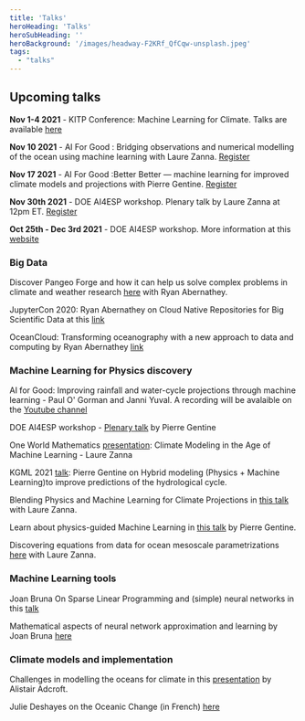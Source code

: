 ```yaml
---
title: 'Talks'
heroHeading: 'Talks'
heroSubHeading: ''
heroBackground: '/images/headway-F2KRf_QfCqw-unsplash.jpeg'
tags:
  - "talks"
---
```


## Upcoming talks
**Nov 1-4 2021** - KITP Conference: Machine Learning for Climate. Talks are available [here](https://online.kitp.ucsb.edu/online/climate-c21/)

**Nov 10 2021** - AI For Good : Bridging observations and numerical modelling of the ocean using machine learning with Laure Zanna. [Register](https://aiforgood.itu.int/event/ai-and-climate-science-julien-brajard-laure-zanna/)

**Nov 17 2021** - AI For Good :Better Better — machine learning for improved climate models and projections with Pierre Gentine. [Register](https://aiforgood.itu.int/event/ai-and-climate-science-veronika-eyring-pierre-gentine/)

**Nov 30th 2021** - DOE AI4ESP workshop. Plenary talk by Laure Zanna at 12pm ET. [Register](https://www.zoomgov.com/webinar/register/WN__baDpUvjQ3O_a7pJ6E_lMA)

**Oct 25th - Dec 3rd 2021** - DOE AI4ESP workshop. More information at this [website](https://www.ai4esp.org/workshop/) 

### Big Data
Discover Pangeo Forge and how it can help us solve complex problems in climate and weather research [here](https://vimeo.com/510830389) with Ryan Abernathey.

JupyterCon 2020: Ryan Abernathey on Cloud Native Repositories for Big Scientific Data at this [link](https://www.youtube.com/watch?v=lg7-qi4dEZ8)

OceanCloud: Transforming oceanography with a new approach to data and computing by Ryan Abernathey [link](https://vimeo.com/508434363)

### Machine Learning for Physics discovery
AI for Good: Improving rainfall and water-cycle projections through machine learning - Paul O' Gorman and Janni Yuval. A recording will be avalaible on the [Youtube channel](https://www.youtube.com/aiforgood)

DOE AI4ESP workshop - [Plenary talk](https://www.ai4esp.org/workshop/) by Pierre Gentine 

One World Mathematics [presentation](https://www.youtube.com/watch?v=bH_A1nvwiDI): Climate Modeling in the Age of Machine Learning - Laure Zanna

KGML 2021 [talk](https://www.youtube.com/watch?v=1wIH_NKU3JE): Pierre Gentine on Hybrid modeling (Physics + Machine Learning)to improve predictions of the hydrological cycle. 

Blending Physics and Machine Learning for Climate Projections in [this talk](https://www.imsi.institute/videos/laure-zanna/) with Laure Zanna.

Learn about physics-guided Machine Learning in [this talk](https://www.youtube.com/watch?v=T60OmRD102s) by Pierre Gentine.

Discovering equations from data for ocean mesoscale parametrizations [here](https://youtu.be/9YQnW9ylacU?t=20685) with Laure Zanna.


### Machine Learning tools 

Joan Bruna On Sparse Linear Programming and (simple) neural networks in this [talk](https://www.youtube.com/watch?v=zF2boWRsvMU)

Mathematical aspects of neural network approximation and learning by Joan Bruna [here](https://www.youtube.com/watch?v=CjtXrWJj16c)

### Climate models and implementation
Challenges in modelling the oceans for climate in this [presentation](https://www.pathlms.com/siam/courses/10878/sections/14374/video_presentations/127453) by Alistair Adcroft. 

Julie Deshayes on the Oceanic Change (in French) [here](https://www.youtube.com/watch?v=Jl_KeM34gfI)
